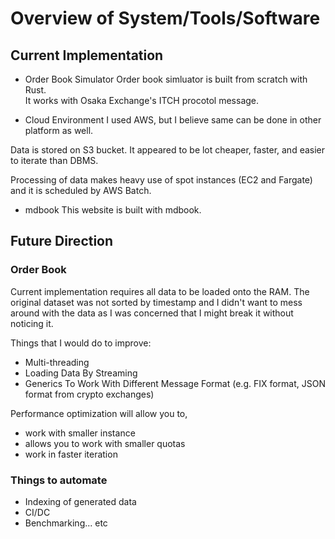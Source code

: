 # Overview of System/Tools/Software

## Current Implementation

- Order Book Simulator
Order book simluator is built from scratch with Rust.  
It works with Osaka Exchange's ITCH procotol message.

- Cloud Environment
I used AWS, but I believe same can be done in other platform as well.

Data is stored on S3 bucket. It appeared to be lot cheaper, faster, and easier to iterate than DBMS. 

Processing of data makes heavy use of spot instances (EC2 and Fargate) and it is scheduled by AWS Batch.

- mdbook
This website is built with mdbook.


## Future Direction
### Order Book
Current implementation requires all data to be loaded onto the RAM.
The original dataset was not sorted by timestamp and I didn't want to mess around with the data as I was concerned that I might break it without noticing it.

Things that I would do to improve:

- Multi-threading
- Loading Data By Streaming
- Generics To Work With Different Message Format (e.g. FIX format, JSON format from crypto exchanges)

Performance optimization will allow you to,
- work with smaller instance
- allows you to work with smaller quotas
- work in faster iteration 

### Things to automate
- Indexing of generated data
- CI/DC
- Benchmarking... etc